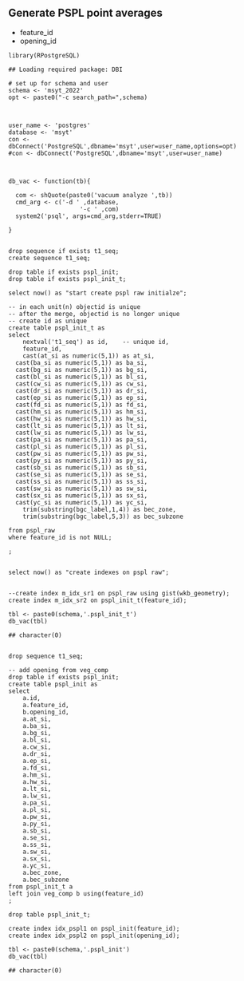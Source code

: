 ## Generate PSPL point averages

-   feature\_id
-   opening\_id

<!-- -->

    library(RPostgreSQL)

    ## Loading required package: DBI

    # set up for schema and user
    schema <- 'msyt_2022'
    opt <- paste0("-c search_path=",schema)



    user_name <- 'postgres'
    database <- 'msyt'
    con <- dbConnect('PostgreSQL',dbname='msyt',user=user_name,options=opt)
    #con <- dbConnect('PostgreSQL',dbname='msyt',user=user_name)



    db_vac <- function(tb){
      
      com <- shQuote(paste0('vacuum analyze ',tb))
      cmd_arg <- c('-d ' ,database,
                        '-c ' ,com)
      system2('psql', args=cmd_arg,stderr=TRUE)
      
    }


    drop sequence if exists t1_seq;
    create sequence t1_seq;

    drop table if exists pspl_init;
    drop table if exists pspl_init_t;

    select now() as "start create pspl raw initialze";

    -- in each unit(n) objectid is unique
    -- after the merge, objectid is no longer unique
    -- create id as unique
    create table pspl_init_t as 
    select 
        nextval('t1_seq') as id,    -- unique id,
        feature_id,
        cast(at_si as numeric(5,1)) as at_si,
      cast(ba_si as numeric(5,1)) as ba_si,
      cast(bg_si as numeric(5,1)) as bg_si,
      cast(bl_si as numeric(5,1)) as bl_si,
      cast(cw_si as numeric(5,1)) as cw_si,
      cast(dr_si as numeric(5,1)) as dr_si,
      cast(ep_si as numeric(5,1)) as ep_si,
      cast(fd_si as numeric(5,1)) as fd_si,
      cast(hm_si as numeric(5,1)) as hm_si,
      cast(hw_si as numeric(5,1)) as hw_si,
      cast(lt_si as numeric(5,1)) as lt_si,
      cast(lw_si as numeric(5,1)) as lw_si,
      cast(pa_si as numeric(5,1)) as pa_si,
      cast(pl_si as numeric(5,1)) as pl_si,
      cast(pw_si as numeric(5,1)) as pw_si,
      cast(py_si as numeric(5,1)) as py_si,
      cast(sb_si as numeric(5,1)) as sb_si,
      cast(se_si as numeric(5,1)) as se_si,
      cast(ss_si as numeric(5,1)) as ss_si,
      cast(sw_si as numeric(5,1)) as sw_si,
      cast(sx_si as numeric(5,1)) as sx_si,
      cast(yc_si as numeric(5,1)) as yc_si,
        trim(substring(bgc_label,1,4)) as bec_zone,
        trim(substring(bgc_label,5,3)) as bec_subzone

    from pspl_raw 
    where feature_id is not NULL;

    ;


    select now() as "create indexes on pspl raw";
     

    --create index m_idx_sr1 on pspl_raw using gist(wkb_geometry);
    create index m_idx_sr2 on pspl_init_t(feature_id);

    tbl <- paste0(schema,'.pspl_init_t')
    db_vac(tbl)

    ## character(0)


    drop sequence t1_seq;

    -- add opening from veg_comp
    drop table if exists pspl_init;
    create table pspl_init as
    select
        a.id,
        a.feature_id,
        b.opening_id,
        a.at_si,
        a.ba_si,
        a.bg_si,
        a.bl_si,
        a.cw_si,
        a.dr_si,
        a.ep_si,
        a.fd_si,
        a.hm_si,
        a.hw_si,
        a.lt_si,
        a.lw_si,
        a.pa_si,
        a.pl_si,
        a.pw_si,
        a.py_si,
        a.sb_si,
        a.se_si,
        a.ss_si,
        a.sw_si,
        a.sx_si,
        a.yc_si,
        a.bec_zone,
        a.bec_subzone
    from pspl_init_t a
    left join veg_comp b using(feature_id)
    ;

    drop table pspl_init_t;

    create index idx_pspl1 on pspl_init(feature_id);
    create index idx_pspl2 on pspl_init(opening_id);

    tbl <- paste0(schema,'.pspl_init')
    db_vac(tbl)

    ## character(0)
